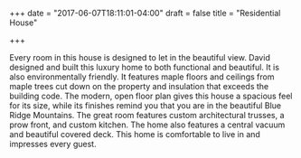 +++
date = "2017-06-07T18:11:01-04:00"
draft = false
title = "Residential House"

+++

Every room in this house is designed to let in the beautiful view. David designed and built this luxury home to both functional and beautiful. It is also environmentally friendly. It features maple floors and ceilings from maple trees cut down on the property and insulation that exceeds the building code. The modern, open floor plan gives this house a spacious feel for its size, while its finishes remind you that you are in the beautiful Blue Ridge Mountains. The great room features custom architectural trusses, a prow front, and custom kitchen. The home also features a central vacuum and beautiful covered deck. This home is comfortable to live in and impresses every guest.

